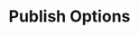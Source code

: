 ---
title: Publish Options
permalink: /docs/03_publish#publish-options
parent: Publish
nav_order: 2
---